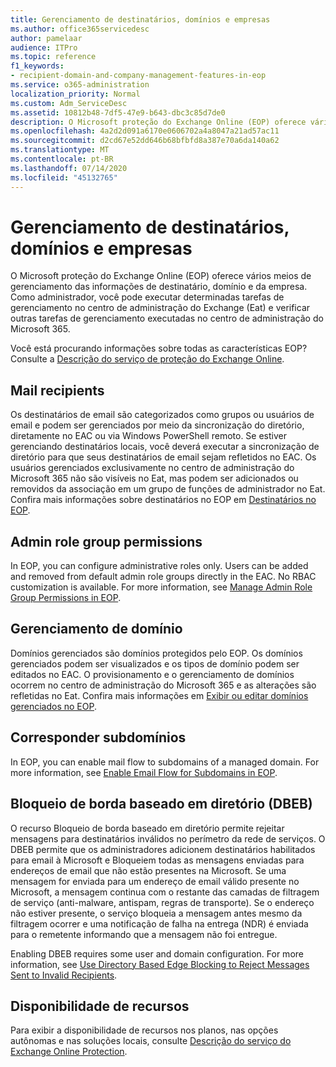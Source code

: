 ```yaml
---
title: Gerenciamento de destinatários, domínios e empresas
ms.author: office365servicedesc
author: pamelaar
audience: ITPro
ms.topic: reference
f1_keywords:
- recipient-domain-and-company-management-features-in-eop
ms.service: o365-administration
localization_priority: Normal
ms.custom: Adm_ServiceDesc
ms.assetid: 10812b48-7df5-47e9-b643-dbc3c85d7de0
description: O Microsoft proteção do Exchange Online (EOP) oferece vários meios de gerenciamento das informações de destinatário, domínio e da empresa. Como administrador, você pode executar determinadas tarefas de gerenciamento no centro de administração do Exchange (Eat) e verificar outras tarefas de gerenciamento executadas no centro de administração do Microsoft 365.
ms.openlocfilehash: 4a2d2d091a6170e0606702a4a8047a21ad57ac11
ms.sourcegitcommit: d2cd67e52dd646b68bfbfd8a387e70a6da140a62
ms.translationtype: MT
ms.contentlocale: pt-BR
ms.lasthandoff: 07/14/2020
ms.locfileid: "45132765"
---
```

# <a name="recipient-domain-and-company-management"></a>Gerenciamento de destinatários, domínios e empresas

O Microsoft proteção do Exchange Online (EOP) oferece vários meios de gerenciamento das informações de destinatário, domínio e da empresa. Como administrador, você pode executar determinadas tarefas de gerenciamento no centro de administração do Exchange (Eat) e verificar outras tarefas de gerenciamento executadas no centro de administração do Microsoft 365.
  
Você está procurando informações sobre todas as características EOP? Consulte a [Descrição do serviço de proteção do Exchange Online](exchange-online-protection-service-description.md).
  
## <a name="mail-recipients"></a>Mail recipients

Os destinatários de email são categorizados como grupos ou usuários de email e podem ser gerenciados por meio da sincronização do diretório, diretamente no EAC ou via Windows PowerShell remoto. Se estiver gerenciando destinatários locais, você deverá executar a sincronização de diretório para que seus destinatários de email sejam refletidos no EAC. Os usuários gerenciados exclusivamente no centro de administração do Microsoft 365 não são visíveis no Eat, mas podem ser adicionados ou removidos da associação em um grupo de funções de administrador no Eat. Confira mais informações sobre destinatários no EOP em [Destinatários no EOP](https://go.microsoft.com/fwlink/p/?LinkId=280011).
  
## <a name="admin-role-group-permissions"></a>Admin role group permissions

In EOP, you can configure administrative roles only. Users can be added and removed from default admin role groups directly in the EAC. No RBAC customization is available. For more information, see [Manage Admin Role Group Permissions in EOP](https://go.microsoft.com/fwlink/p/?LinkId=282238).
  
## <a name="domain-management"></a>Gerenciamento de domínio

Domínios gerenciados são domínios protegidos pelo EOP. Os domínios gerenciados podem ser visualizados e os tipos de domínio podem ser editados no EAC. O provisionamento e o gerenciamento de domínios ocorrem no centro de administração do Microsoft 365 e as alterações são refletidas no Eat. Confira mais informações em [Exibir ou editar domínios gerenciados no EOP](https://go.microsoft.com/fwlink/p/?LinkId=282239).
  
## <a name="match-subdomains"></a>Corresponder subdomínios

In EOP, you can enable mail flow to subdomains of a managed domain. For more information, see [Enable Email Flow for Subdomains in EOP](https://go.microsoft.com/fwlink/p/?LinkId=397213). 
  
## <a name="directory-based-edge-blocking-dbeb"></a>Bloqueio de borda baseado em diretório (DBEB)

O recurso Bloqueio de borda baseado em diretório permite rejeitar mensagens para destinatários inválidos no perímetro da rede de serviços. O DBEB permite que os administradores adicionem destinatários habilitados para email à Microsoft e Bloqueiem todas as mensagens enviadas para endereços de email que não estão presentes na Microsoft. Se uma mensagem for enviada para um endereço de email válido presente no Microsoft, a mensagem continua com o restante das camadas de filtragem de serviço (anti-malware, antispam, regras de transporte). Se o endereço não estiver presente, o serviço bloqueia a mensagem antes mesmo da filtragem ocorrer e uma notificação de falha na entrega (NDR) é enviada para o remetente informando que a mensagem não foi entregue. 
  
Enabling DBEB requires some user and domain configuration. For more information, see [Use Directory Based Edge Blocking to Reject Messages Sent to Invalid Recipients](https://go.microsoft.com/fwlink/p/?LinkId=390676).
  
## <a name="feature-availability"></a>Disponibilidade de recursos

Para exibir a disponibilidade de recursos nos planos, nas opções autônomas e nas soluções locais, consulte [Descrição do serviço do Exchange Online Protection](exchange-online-protection-service-description.md).
